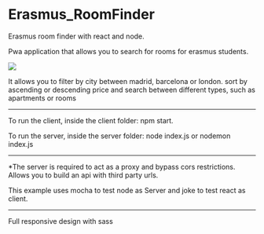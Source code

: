 # Erasmus_RoomFinder

Erasmus room finder with react and node. 

Pwa application that allows you to search for rooms for erasmus students.

<div classname="center">
<img src="https://i.ibb.co/Z6Jp3QS/erasmus-App.jpg" >
</div>


It allows you to filter by city between madrid, barcelona or london.
sort by ascending or descending price and search between different types, such as apartments or rooms


--------

To run the client, inside the client folder: npm start.

To run the server, inside the server folder: node index.js or nodemon index.js

--------

*The server is required to act as a proxy and bypass cors restrictions.
 Allows you to build an api with third party urls.


This example uses mocha to test node as Server  and joke to test react as client.

--------

Full responsive design with sass